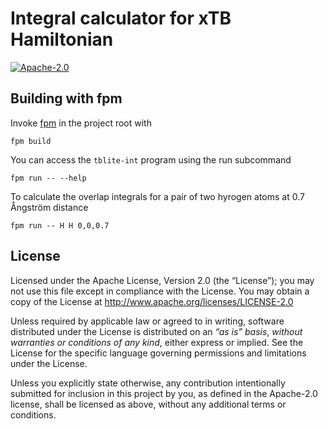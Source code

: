 # Integral calculator for xTB Hamiltonian

[![Apache-2.0](https://img.shields.io/github/license/awvwgk/tblite-int)](LICENSE)


## Building with fpm

Invoke [fpm](https://fpm.fortran-lang.org) in the project root with

```
fpm build
```

You can access the ``tblite-int`` program using the run subcommand

```
fpm run -- --help
```

To calculate the overlap integrals for a pair of two hyrogen atoms at 0.7 Ångström distance

```
fpm run -- H H 0,0,0.7
```


## License

Licensed under the Apache License, Version 2.0 (the “License”);
you may not use this file except in compliance with the License.
You may obtain a copy of the License at
http://www.apache.org/licenses/LICENSE-2.0

Unless required by applicable law or agreed to in writing, software
distributed under the License is distributed on an *“as is” basis*,
*without warranties or conditions of any kind*, either express or implied.
See the License for the specific language governing permissions and
limitations under the License.

Unless you explicitly state otherwise, any contribution intentionally
submitted for inclusion in this project by you, as defined in the
Apache-2.0 license, shall be licensed as above, without any additional
terms or conditions.
